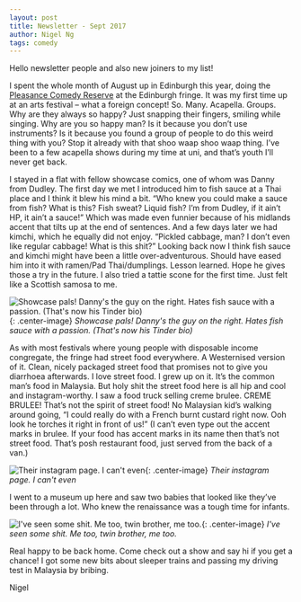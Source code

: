 ```yaml
---
layout: post
title: Newsletter - Sept 2017
author: Nigel Ng
tags: comedy
---
```


Hello newsletter people and also new joiners to my list!

I spent the whole month of August up in Edinburgh this year, doing the [Pleasance Comedy Reserve](https://www.pleasance.co.uk/content/charlie-hartill-special-reserve) at the Edinburgh fringe. It was my first time up at an arts festival – what a foreign concept! So. Many. Acapella. Groups. Why are they always so happy? Just snapping their fingers, smiling while singing. Why are you so happy man? Is it because you don’t use instruments? Is it because you found a group of people to do this weird thing with you? Stop it already with that shoo waap shoo waap thing. I’ve been to a few acapella shows during my time at uni, and that’s youth I’ll never get back.

I stayed in a flat with fellow showcase comics, one of whom was Danny from Dudley. The first day we met I introduced him to fish sauce at a Thai place and I think it blew his mind a bit. “Who knew you could make a sauce from fish? What is this? Fish sweat? Liquid fish? I’m from Dudley, if it ain’t HP, it ain’t a sauce!” Which was made even funnier because of his midlands accent that tilts up at the end of sentences. And a few days later we had kimchi, which he equally did not enjoy. “Pickled cabbage, man? I don’t even like regular cabbage! What is this shit?” Looking back now I think fish sauce and kimchi might have been a little over-adventurous. Should have eased him into it with ramen/Pad Thai/dumplings. Lesson learned. Hope he gives those a try in the future. I also tried a tattie scone for the first time. Just felt like a Scottish samosa to me.


![Showcase pals! Danny's the guy on the right. Hates fish sauce with a passion. (That's now his Tinder bio)](https://d2mxuefqeaa7sj.cloudfront.net/s_3A4F01F02E08B38A0C8376661DFF1E39FFFED66E01A4D3D4C0482EC2B2249710_1504001796141_DIVD5EsXkAENnZ8.jpg){: .center-image}
*Showcase pals! Danny's the guy on the right. Hates fish sauce with a passion. (That's now his Tinder bio)*


As with most festivals where young people with disposable income congregate, the fringe had street food everywhere. A Westernised version of it. Clean, nicely packaged street food that promises not to give you diarrhoea afterwards. I love street food. I grew up on it. It’s the common man’s food in Malaysia. But holy shit the street food here is all hip and cool and instagram-worthy. I saw a food truck selling creme brulee. CREME BRULEE! That’s not the spirit of street food! No Malaysian kid’s walking around going, “I could really do with a French burnt custard right now. Ooh look he torches it right in front of us!” (I can’t even type out the accent marks in brulee. If your food has accent marks in its name then that’s not street food. That’s posh restaurant food, just served from the back of a van.)

![Their instagram page. I can't even](https://d2mxuefqeaa7sj.cloudfront.net/s_3A4F01F02E08B38A0C8376661DFF1E39FFFED66E01A4D3D4C0482EC2B2249710_1504003456409_Screen+Shot+2017-08-29+at+11.43.11.png){: .center-image}
*Their instagram page. I can't even*


I went to a museum up here and saw two babies that looked like they’ve been through a lot. Who knew the renaissance was a tough time for infants.

![I've seen some shit. Me too, twin brother, me too.](https://d2mxuefqeaa7sj.cloudfront.net/s_3A4F01F02E08B38A0C8376661DFF1E39FFFED66E01A4D3D4C0482EC2B2249710_1503932599826_DHHJamlXkAEblCD.jpg){: .center-image}
*I've seen some shit. Me too, twin brother, me too.*


Real happy to be back home. Come check out a show and say hi if you get a chance! I got some new bits about sleeper trains and passing my driving test in Malaysia by bribing.

Nigel

